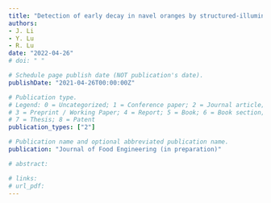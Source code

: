 ```yaml
---
title: "Detection of early decay in navel oranges by structured-illumination reflectance imaging (SIRI) combined with image enhancement and segmentation"
authors: 
- J. Li
- Y. Lu
- R. Lu
date: "2022-04-26"
# doi: " "

# Schedule page publish date (NOT publication's date).
publishDate: "2021-04-26T00:00:00Z"

# Publication type.
# Legend: 0 = Uncategorized; 1 = Conference paper; 2 = Journal article;
# 3 = Preprint / Working Paper; 4 = Report; 5 = Book; 6 = Book section;
# 7 = Thesis; 8 = Patent
publication_types: ["2"]

# Publication name and optional abbreviated publication name.
publication: "Journal of Food Engineering (in preparation)"

# abstract: 

# links:
# url_pdf:
---
```

